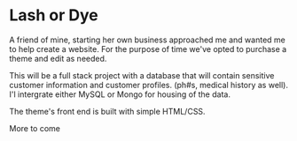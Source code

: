 # Lash or Dye

A friend of mine, starting her own business approached me and wanted me to help create a website. For the purpose of time we've
opted to purchase a theme and edit as needed.

This will be a full stack project with a database that will contain sensitive customer information and customer profiles. (ph#s, medical
history as well). I'l intergrate either MySQL or Mongo for housing of the data. 

The theme's front end is built with simple HTML/CSS. 

More to come
